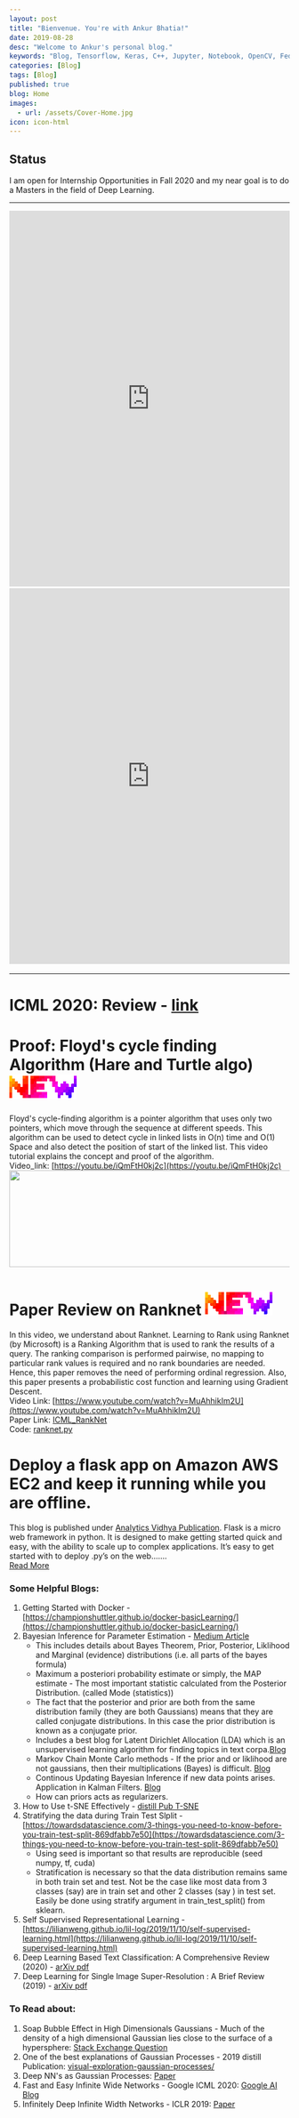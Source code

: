 ```yaml
---
layout: post
title: "Bienvenue. You're with Ankur Bhatia!"
date: 2019-08-28
desc: "Welcome to Ankur's personal blog."
keywords: "Blog, Tensorflow, Keras, C++, Jupyter, Notebook, OpenCV, Federated-Learning, Robotics, Drones, Electronics, and much more..."
categories: [Blog]
tags: [Blog]
published: true
blog: Home
images:
  - url: /assets/Cover-Home.jpg
icon: icon-html
---
```


## Status
I am open for Internship Opportunities in Fall 2020 and my near goal is to do a Masters in the field of Deep Learning. <br>

------



<iframe src="https://www.linkedin.com/embed/feed/update/urn:li:share:6675080824905375744" allowfullscreen="" title="Embedded post" width="504" height="676" frameborder="0"></iframe>  <iframe src="https://www.linkedin.com/embed/feed/update/urn:li:share:6673205140901777408" allowfullscreen="" title="Embedded post" width="504" height="676" frameborder="0"></iframe> <br>

------
# ICML 2020: Review - [link](https://ankurbhatia24.github.io/ICML2020/)

# Proof: Floyd's cycle finding Algorithm (Hare and Turtle algo)  <img src="/assets/HomePage_Blogs/new_small.gif"> <br>
Floyd's cycle-finding algorithm is a pointer algorithm that uses only two pointers, which move through the sequence at different speeds. This algorithm can be used to detect cycle in linked lists in O(n) time and O(1) Space and also detect the position of start of the linked list. This video tutorial explains the concept and proof of the algorithm. <br>
Video_link: [https://youtu.be/iQmFtH0kj2c](https://youtu.be/iQmFtH0kj2c) <br>
<img src="/assets/HomePage_Blogs/HareAndTurtle.gif" height="174" width="600">  <br>

# Paper Review on Ranknet <img src="/assets/HomePage_Blogs/new_small.gif"> <br>
In this video, we understand about Ranknet. Learning to Rank using Ranknet (by Microsoft) is a Ranking Algorithm that is used to rank the results of a query. The ranking comparison is performed pairwise, no mapping to particular rank values is required and no rank boundaries are needed. Hence, this paper removes the need of performing ordinal regression. Also, this paper presents a probabilistic cost function and learning using Gradient Descent.<br>
Video Link: [https://www.youtube.com/watch?v=MuAhhikIm2U](https://www.youtube.com/watch?v=MuAhhikIm2U) <br>
Paper Link: [ICML_RankNet](https://icml.cc/2015/wp-content/uploads/2015/06/icml_ranking.pdf) <br>
Code: [ranknet.py](https://github.com/airalcorn2/RankNet/blob/master/ranknet.py) <br>


# Deploy a flask app on Amazon AWS EC2 and keep it running while you are offline. <br>
This blog is published under [Analytics Vidhya Publication](https://medium.com/analytics-vidhya). Flask is a micro web framework in python. It is designed to make getting started quick and easy, with the ability to scale up to complex applications. It’s easy to get started with to deploy .py’s on the web....... <br>
[Read More](https://medium.com/analytics-vidhya/deploy-a-flask-app-on-amazon-aws-ec2-and-keep-it-running-while-you-are-offline-38d22571e2c5)


### Some Helpful Blogs:
1. Getting Started with Docker - [https://championshuttler.github.io/docker-basicLearning/](https://championshuttler.github.io/docker-basicLearning/)
2. Bayesian Inference for Parameter Estimation - [Medium Article](https://towardsdatascience.com/probability-concepts-explained-bayesian-inference-for-parameter-estimation-90e8930e5348)
	* This includes details about Bayes Theorem, Prior, Posterior, Liklihood and Marginal (evidence) distributions (i.e. all parts of the bayes formula)
	* Maximum a posteriori probability estimate or simply, the MAP estimate - The most important statistic calculated from the Posterior Distribution. (called Mode (statistics))
	* The fact that the posterior and prior are both from the same distribution family (they are both Gaussians) means that they are called conjugate distributions. In this case the prior distribution is known as a conjugate prior.
	* Includes a best blog for Latent Dirichlet Allocation (LDA) which is an unsupervised learning algorithm for finding topics in text corpa.[Blog](http://blog.echen.me/2011/08/22/introduction-to-latent-dirichlet-allocation/)
	* Markov Chain Monte Carlo methods - If the prior and or liklihood are not gaussians, then their multiplications (Bayes) is difficult. [Blog](https://towardsdatascience.com/a-zero-math-introduction-to-markov-chain-monte-carlo-methods-dcba889e0c50)
	* Continous Updating Bayesian Inference if new data points arises. Application in Kalman Filters. [Blog](http://www.bzarg.com/p/how-a-kalman-filter-works-in-pictures/)
	* How can priors acts as regularizers.
3. How to Use t-SNE Effectively - [distill Pub T-SNE](https://distill.pub/2016/misread-tsne/)
4. Stratifying the data during Train Test Slplit - [https://towardsdatascience.com/3-things-you-need-to-know-before-you-train-test-split-869dfabb7e50](https://towardsdatascience.com/3-things-you-need-to-know-before-you-train-test-split-869dfabb7e50)
	* Using seed is important so that results are reproducible (seed numpy, tf, cuda)
	* Stratification is necessary so that the data distribution remains same in both train set and test. Not be the case like most data from 3 classes (say) are in train set and other 2 classes (say ) in test set. Easily be done using stratify argument in train_test_split() from sklearn.
5. Self Supervised Representational Learning - [https://lilianweng.github.io/lil-log/2019/11/10/self-supervised-learning.html](https://lilianweng.github.io/lil-log/2019/11/10/self-supervised-learning.html)
6. Deep Learning Based Text Classification: A Comprehensive Review (2020) - [arXiv pdf](https://arxiv.org/pdf/2004.03705.pdf)
7. Deep Learning for Single Image Super-Resolution : A Brief Review (2019) - [arXiv pdf](https://arxiv.org/pdf/1808.03344.pdf)

### To Read about:
1. Soap Bubble Effect in High Dimensionals Gaussians - Much of the density of a high dimensional Gaussian lies close to the surface of a hypersphere: [Stack Exchange Question](https://stats.stackexchange.com/questions/419412/why-is-gaussian-distribution-on-high-dimensional-space-like-a-soap-bubble)
2. One of the best explanations of Gaussian Processes - 2019 distill Publication: [visual-exploration-gaussian-processes/](https://distill.pub/2019/visual-exploration-gaussian-processes/)
3. Deep NN's as Gaussian Processes: [Paper](https://arxiv.org/pdf/1711.00165.pdf)
4. Fast and Easy Infinite Wide Networks - Google ICML 2020: [Google AI Blog](https://ai.googleblog.com/2020/03/fast-and-easy-infinitely-wide-networks.html)
5. Infinitely Deep Infinite Width Networks - ICLR 2019: [Paper](https://openreview.net/pdf?id=SkGT6sRcFX)
